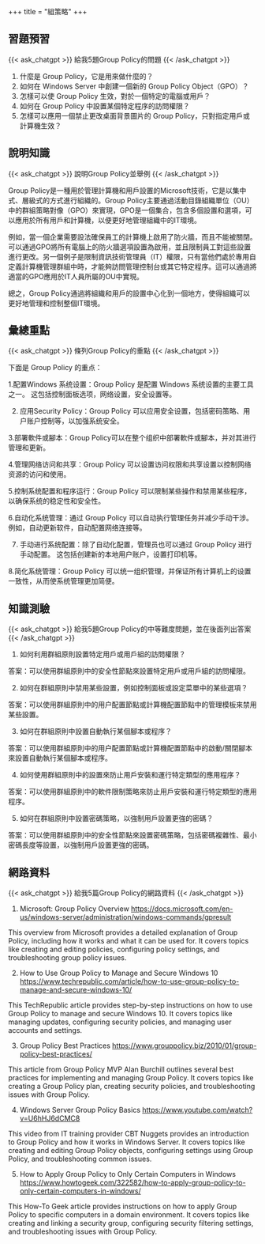 +++
title = "組策略"
+++
## 習題預習
{{< ask_chatgpt >}}
給我5題Group Policy的問題
{{< /ask_chatgpt >}}



1. 什麼是 Group Policy，它是用來做什麼的？
2. 如何在 Windows Server 中創建一個新的 Group Policy Object（GPO）？
3. 怎樣可以使 Group Policy 生效，對於一個特定的電腦或用戶？
4. 如何在 Group Policy 中設置某個特定程序的訪問權限？
5. 怎樣可以應用一個禁止更改桌面背景圖片的 Group Policy，只對指定用戶或計算機生效？   

## 說明知識
{{< ask_chatgpt >}}
說明Group Policy並舉例
{{< /ask_chatgpt >}}



Group Policy是一種用於管理計算機和用戶設置的Microsoft技術，它是以集中式、層級式的方式進行組織的。Group Policy主要通過活動目錄組織單位（OU）中的群組策略對像（GPO）來實現，GPO是一個集合，包含多個設置和選項，可以應用於所有用戶和計算機，以便更好地管理組織中的IT環境。

例如，當一個企業需要設法確保員工的計算機上啟用了防火牆，而且不能被關閉。可以通過GPO將所有電腦上的防火牆選項設置為啟用，並且限制員工對這些設置進行更改。另一個例子是限制資訊技術管理員（IT）權限，只有當他們處於專用自定義計算機管理群組中時，才能夠訪問管理控制台或其它特定程序。這可以通過將適當的GPO應用於IT人員所屬的OU中實現。

總之，Group Policy通過將組織和用戶的設置中心化到一個地方，使得組織可以更好地管理和控制整個IT環境。   

## 彙總重點
{{< ask_chatgpt >}}
條列Group Policy的重點
{{< /ask_chatgpt >}}



下面是 Group Policy 的重点：

1.配置Windows 系统设置：Group Policy 是配置 Windows 系统设置的主要工具之一。 这包括控制面板选项，网络设置，安全设置等。

2. 应用Security Policy：Group Policy 可以应用安全设置，包括密码策略、用户账户控制等，以加强系统安全。

3.部署軟件或腳本：Group Policy可以在整个组织中部署軟件或腳本，并对其进行管理和更新。

4.管理网络访问和共享：Group Policy 可以设置访问权限和共享设置以控制网络资源的访问和使用。

5.控制系统配置和程序运行：Group Policy 可以限制某些操作和禁用某些程序，以确保系统的稳定性和安全性。

6.自动化系统管理：通过 Group Policy 可以自动执行管理任务并减少手动干涉。例如，自动更新软件，自动配置网络连接等。

7. 手动进行系统配置：除了自动化配置，管理员也可以通过 Group Policy 进行手动配置。 这包括创建新的本地用户账户，设置打印机等。

8.简化系统管理：Group Policy 可以统一组织管理，并保证所有计算机上的设置一致性，从而使系统管理更加简便。   

## 知識測驗
{{< ask_chatgpt >}}
給我5題Group Policy的中等難度問題，並在後面列出答案
{{< /ask_chatgpt >}}



1. 如何利用群組原則設置特定用戶或用戶組的訪問權限？ 

答案：可以使用群組原則中的安全性節點來設置特定用戶或用戶組的訪問權限。

2. 如何在群組原則中禁用某些設置，例如控制面板或設定菜單中的某些選項？ 

答案：可以使用群組原則中的用户配置節點或計算機配置節點中的管理模板來禁用某些設置。

3. 如何在群組原則中設置自動執行某個腳本或程序？ 

答案：可以使用群組原則中的用户配置節點或計算機配置節點中的啟動/關閉腳本來設置自動執行某個腳本或程序。

4. 如何使用群組原則中的設置來防止用戶安裝和運行特定類型的應用程序？ 

答案：可以使用群組原則中的軟件限制策略來防止用戶安裝和運行特定類型的應用程序。

5. 如何在群組原則中設置密碼策略，以強制用戶設置更強的密碼？ 

答案：可以使用群組原則中的安全性節點來設置密碼策略，包括密碼複雜性、最小密碼長度等設置，以強制用戶設置更強的密碼。   

## 網路資料
{{< ask_chatgpt >}}
給我5篇Group Policy的網路資料
{{< /ask_chatgpt >}}



1. Microsoft: Group Policy Overview
https://docs.microsoft.com/en-us/windows-server/administration/windows-commands/gpresult

This overview from Microsoft provides a detailed explanation of Group Policy, including how it works and what it can be used for. It covers topics like creating and editing policies, configuring policy settings, and troubleshooting group policy issues.

2. How to Use Group Policy to Manage and Secure Windows 10
https://www.techrepublic.com/article/how-to-use-group-policy-to-manage-and-secure-windows-10/

This TechRepublic article provides step-by-step instructions on how to use Group Policy to manage and secure Windows 10. It covers topics like managing updates, configuring security policies, and managing user accounts and settings.

3. Group Policy Best Practices
https://www.grouppolicy.biz/2010/01/group-policy-best-practices/

This article from Group Policy MVP Alan Burchill outlines several best practices for implementing and managing Group Policy. It covers topics like creating a Group Policy plan, creating security policies, and troubleshooting issues with Group Policy.

4. Windows Server Group Policy Basics
https://www.youtube.com/watch?v=U6hHJ6dCMC8

This video from IT training provider CBT Nuggets provides an introduction to Group Policy and how it works in Windows Server. It covers topics like creating and editing Group Policy objects, configuring settings using Group Policy, and troubleshooting common issues.

5. How to Apply Group Policy to Only Certain Computers in Windows
https://www.howtogeek.com/322582/how-to-apply-group-policy-to-only-certain-computers-in-windows/

This How-To Geek article provides instructions on how to apply Group Policy to specific computers in a domain environment. It covers topics like creating and linking a security group, configuring security filtering settings, and troubleshooting issues with Group Policy.   

